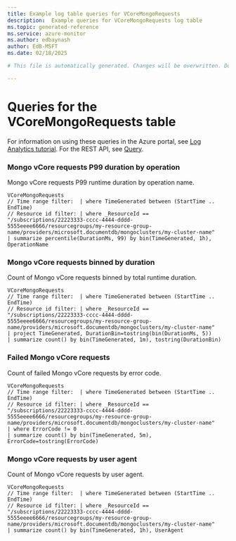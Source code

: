 ```yaml
---
title: Example log table queries for VCoreMongoRequests
description:  Example queries for VCoreMongoRequests log table
ms.topic: generated-reference
ms.service: azure-monitor
ms.author: edbaynash
author: EdB-MSFT
ms.date: 02/18/2025

# This file is automatically generated. Changes will be overwritten. Do not change this file directly. 

---
```


# Queries for the VCoreMongoRequests table

For information on using these queries in the Azure portal, see [Log Analytics tutorial](/azure/azure-monitor/logs/log-analytics-tutorial). For the REST API, see [Query](/rest/api/loganalytics/query).


### Mongo vCore requests P99 duration by operation  


Mongo vCore requests P99 runtime duration by operation name.  

```query
VCoreMongoRequests
// Time range filter:  | where TimeGenerated between (StartTime .. EndTime)
// Resource id filter: | where _ResourceId == "/subscriptions/22223333-cccc-4444-dddd-5555eeee6666/resourcegroups/my-resource-group-name/providers/microsoft.documentdb/mongoclusters/my-cluster-name"
| summarize percentile(DurationMs, 99) by bin(TimeGenerated, 1h), OperationName

```



### Mongo vCore requests binned by duration  


Count of Mongo vCore requests binned by total runtime duration.  

```query
VCoreMongoRequests
// Time range filter:  | where TimeGenerated between (StartTime .. EndTime)
// Resource id filter: | where _ResourceId == "/subscriptions/22223333-cccc-4444-dddd-5555eeee6666/resourcegroups/my-resource-group-name/providers/microsoft.documentdb/mongoclusters/my-cluster-name"
| project TimeGenerated, DurationBin=tostring(bin(DurationMs, 5))
| summarize count() by bin(TimeGenerated, 1m), tostring(DurationBin)

```



### Failed Mongo vCore requests  


Count of failed Mongo vCore requests by error code.  

```query
VCoreMongoRequests
// Time range filter:  | where TimeGenerated between (StartTime .. EndTime)
// Resource id filter: | where _ResourceId == "/subscriptions/22223333-cccc-4444-dddd-5555eeee6666/resourcegroups/my-resource-group-name/providers/microsoft.documentdb/mongoclusters/my-cluster-name"
| where ErrorCode != 0
| summarize count() by bin(TimeGenerated, 5m), ErrorCode=tostring(ErrorCode)

```



### Mongo vCore requests by user agent  


Count of Mongo vCore requests by user agent.  

```query
VCoreMongoRequests
// Time range filter:  | where TimeGenerated between (StartTime .. EndTime)
// Resource id filter: | where _ResourceId == "/subscriptions/22223333-cccc-4444-dddd-5555eeee6666/resourcegroups/my-resource-group-name/providers/microsoft.documentdb/mongoclusters/my-cluster-name"
| summarize count() by bin(TimeGenerated, 1h), UserAgent

```


